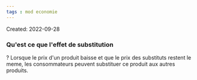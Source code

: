 ```yaml
---
tags : mod economie
---
```

Created: 2022-09-28 

### Qu'est ce que l'effet de substitution 

?
Lorsque le prix d'un produit baisse et que le prix des substituts restent le meme, les consommateurs peuvent substituer ce produit aux autres produits.